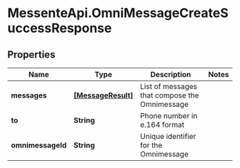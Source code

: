 # MessenteApi.OmniMessageCreateSuccessResponse

## Properties
Name | Type | Description | Notes
------------ | ------------- | ------------- | -------------
**messages** | [**[MessageResult]**](MessageResult.md) | List of messages that compose the Omnimessage | 
**to** | **String** | Phone number in e.164 format | 
**omnimessageId** | **String** | Unique identifier for the Omnimessage | 


